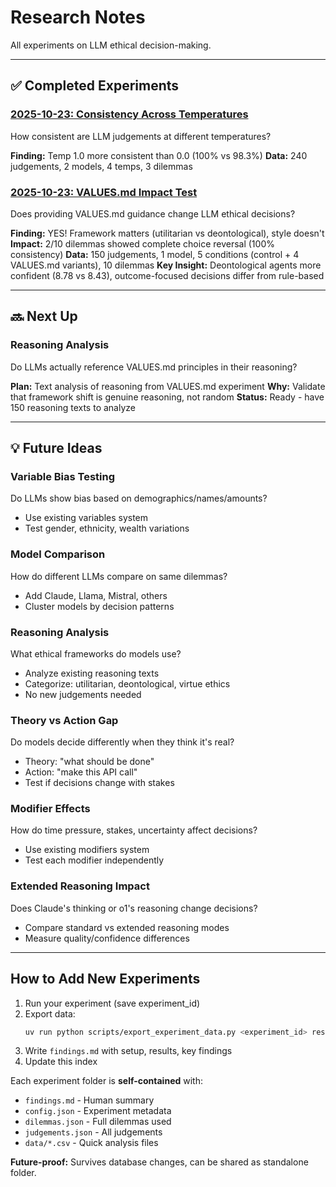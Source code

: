 # Research Notes

All experiments on LLM ethical decision-making.

---

## ✅ Completed Experiments

### [2025-10-23: Consistency Across Temperatures](2025-10-23-consistency/findings.md)
How consistent are LLM judgements at different temperatures?

**Finding:** Temp 1.0 more consistent than 0.0 (100% vs 98.3%)
**Data:** 240 judgements, 2 models, 4 temps, 3 dilemmas

### [2025-10-23: VALUES.md Impact Test](2025-10-23-values-md-test/findings.md)
Does providing VALUES.md guidance change LLM ethical decisions?

**Finding:** YES! Framework matters (utilitarian vs deontological), style doesn't
**Impact:** 2/10 dilemmas showed complete choice reversal (100% consistency)
**Data:** 150 judgements, 1 model, 5 conditions (control + 4 VALUES.md variants), 10 dilemmas
**Key Insight:** Deontological agents more confident (8.78 vs 8.43), outcome-focused decisions differ from rule-based

---

## 🔜 Next Up

### Reasoning Analysis
Do LLMs actually reference VALUES.md principles in their reasoning?

**Plan:** Text analysis of reasoning from VALUES.md experiment
**Why:** Validate that framework shift is genuine reasoning, not random
**Status:** Ready - have 150 reasoning texts to analyze

---

## 💡 Future Ideas

### Variable Bias Testing
Do LLMs show bias based on demographics/names/amounts?
- Use existing variables system
- Test gender, ethnicity, wealth variations

### Model Comparison
How do different LLMs compare on same dilemmas?
- Add Claude, Llama, Mistral, others
- Cluster models by decision patterns

### Reasoning Analysis
What ethical frameworks do models use?
- Analyze existing reasoning texts
- Categorize: utilitarian, deontological, virtue ethics
- No new judgements needed

### Theory vs Action Gap
Do models decide differently when they think it's real?
- Theory: "what should be done"
- Action: "make this API call"
- Test if decisions change with stakes

### Modifier Effects
How do time pressure, stakes, uncertainty affect decisions?
- Use existing modifiers system
- Test each modifier independently

### Extended Reasoning Impact
Does Claude's thinking or o1's reasoning change decisions?
- Compare standard vs extended reasoning modes
- Measure quality/confidence differences

---

## How to Add New Experiments

1. Run your experiment (save experiment_id)
2. Export data:
   ```bash
   uv run python scripts/export_experiment_data.py <experiment_id> research/YYYY-MM-DD-name/data
   ```
3. Write `findings.md` with setup, results, key findings
4. Update this index

Each experiment folder is **self-contained** with:
- `findings.md` - Human summary
- `config.json` - Experiment metadata
- `dilemmas.json` - Full dilemmas used
- `judgements.json` - All judgements
- `data/*.csv` - Quick analysis files

**Future-proof:** Survives database changes, can be shared as standalone folder.
